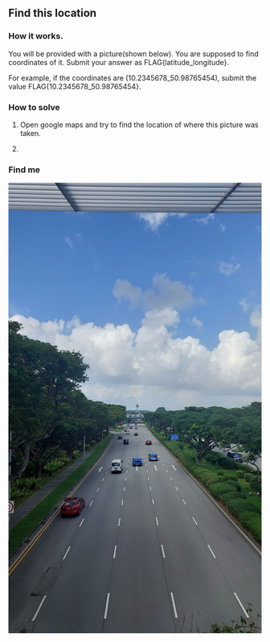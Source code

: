 ## Find this location

### How it works.
You will be provided with a picture(shown below). You are supposed to find coordinates of it. 
Submit your answer as FLAG{latitude_longitude}.

For example, if the coordinates are (10.2345678_50.98765454), submit the value FLAG{10.2345678_50.98765454}.

### How to solve
1. Open google maps and try to find the location of where this picture was taken.

2. 
### Find me
![FIND_ME](FIND_ME.jpeg)

